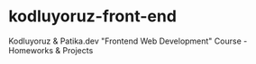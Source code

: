 # kodluyoruz-front-end
Kodluyoruz &amp; Patika.dev "Frontend Web Development" Course - Homeworks &amp; Projects
